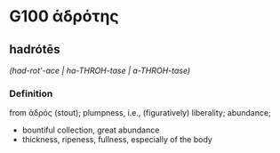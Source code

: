 # G100 ἁδρότης

## hadrótēs

_(had-rot'-ace | ha-THROH-tase | a-THROH-tase)_

### Definition

from ἁδρός (stout); plumpness, i.e., (figuratively) liberality; abundance; 

- bountiful collection, great abundance
- thickness, ripeness, fullness, especially of the body
